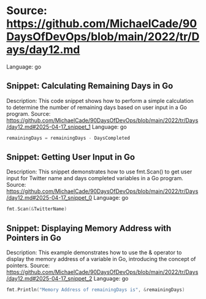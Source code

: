 # Source: https://github.com/MichaelCade/90DaysOfDevOps/blob/main/2022/tr/Days/day12.md
Language: go

## Snippet: Calculating Remaining Days in Go
Description: This code snippet shows how to perform a simple calculation to determine the number of remaining days based on user input in a Go program.
Source: https://github.com/MichaelCade/90DaysOfDevOps/blob/main/2022/tr/Days/day12.md#2025-04-17_snippet_1
Language: go

```go
remainingDays = remainingDays - DaysCompleted
```

## Snippet: Getting User Input in Go
Description: This snippet demonstrates how to use fmt.Scan() to get user input for Twitter name and days completed variables in a Go program.
Source: https://github.com/MichaelCade/90DaysOfDevOps/blob/main/2022/tr/Days/day12.md#2025-04-17_snippet_0
Language: go

```go
fmt.Scan(&TwitterName)
```

## Snippet: Displaying Memory Address with Pointers in Go
Description: This example demonstrates how to use the & operator to display the memory address of a variable in Go, introducing the concept of pointers.
Source: https://github.com/MichaelCade/90DaysOfDevOps/blob/main/2022/tr/Days/day12.md#2025-04-17_snippet_2
Language: go

```go
fmt.Println("Memory Address of remainingDays is", &remainingDays)
```